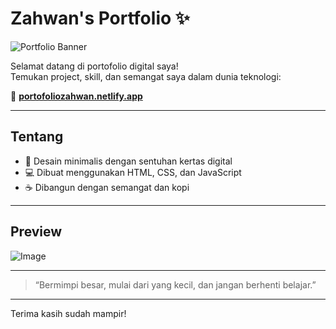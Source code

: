 # Zahwan's Portfolio ✨

![Portfolio Banner](https://media.giphy.com/media/3o7aD2saalBwwftBIY/giphy.gif)

Selamat datang di portofolio digital saya!  
Temukan project, skill, dan semangat saya dalam dunia teknologi:

🔗 **[portofoliozahwan.netlify.app](https://portofoliozahwan.netlify.app/)**

---

## Tentang

- 🎨 Desain minimalis dengan sentuhan kertas digital  
- 💻 Dibuat menggunakan HTML, CSS, dan JavaScript  
- ☕ Dibangun dengan semangat dan kopi

---

## Preview

![Image](https://github.com/user-attachments/assets/846c16e9-201b-4b30-97a4-c61bf30e0428)

---

> “Bermimpi besar, mulai dari yang kecil, dan jangan berhenti belajar.”

---

Terima kasih sudah mampir!
